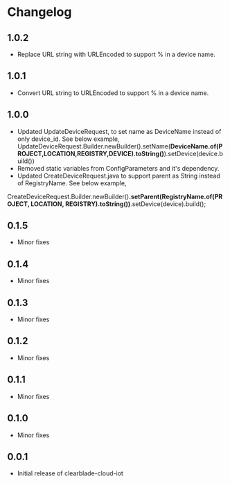 # Changelog

## 1.0.2

- Replace URL string with URLEncoded to support % in a device name.

## 1.0.1

- Convert URL string to URLEncoded to support % in a device name.

## 1.0.0

- Updated UpdateDeviceRequest, to set name as DeviceName instead of only device_id. See below example,
  UpdateDeviceRequest.Builder.newBuilder().setName(**DeviceName.of(PROJECT,LOCATION,REGISTRY,DEVICE).toString()**).setDevice(device.build())
- Removed static variables from ConfigParameters and it's dependency.
- Updated CreateDeviceRequest.java to support parent as String instead of RegistryName. See below example,

CreateDeviceRequest.Builder.newBuilder()**.setParent(RegistryName.of(PROJECT, LOCATION, REGISTRY).toString())**.setDevice(device).build();

## 0.1.5

- Minor fixes

## 0.1.4

- Minor fixes

## 0.1.3

- Minor fixes

## 0.1.2

- Minor fixes

## 0.1.1

- Minor fixes

## 0.1.0

- Minor fixes

## 0.0.1

- Initial release of clearblade-cloud-iot
